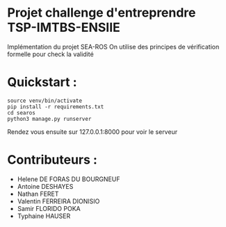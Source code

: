 Projet challenge d'entreprendre TSP-IMTBS-ENSIIE
===

Implémentation du projet SEA-ROS
On utilise des principes de vérification formelle pour check la validité



Quickstart : 
===

```
source venv/bin/activate
pip install -r requirements.txt
cd searos
python3 manage.py runserver
```

Rendez vous ensuite sur 127.0.0.1:8000 pour voir le serveur

Contributeurs :
===

- Helene DE FORAS DU BOURGNEUF
- Antoine DESHAYES
- Nathan FERET
- Valentin FERREIRA DIONISIO
- Samir FLORIDO POKA
- Typhaine HAUSER